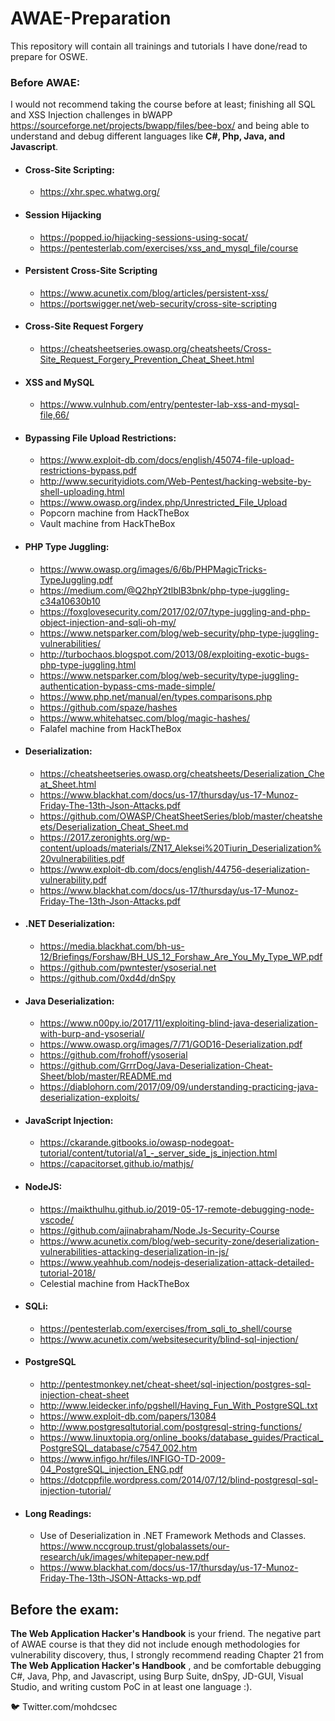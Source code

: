 # AWAE-Preparation
This repository will contain all trainings and tutorials I have done/read to prepare for OSWE.

### Before AWAE:
I would not recommend taking the course before at least; finishing all SQL and XSS Injection challenges in bWAPP
https://sourceforge.net/projects/bwapp/files/bee-box/ and being able to understand and debug different languages like **C#, Php, Java, and Javascript**.

* #### Cross-Site Scripting:
   * https://xhr.spec.whatwg.org/
* #### Session Hijacking 
   * https://popped.io/hijacking-sessions-using-socat/
   * https://pentesterlab.com/exercises/xss_and_mysql_file/course
* #### Persistent Cross-Site Scripting
   * https://www.acunetix.com/blog/articles/persistent-xss/
   * https://portswigger.net/web-security/cross-site-scripting
* #### Cross-Site Request Forgery
   * https://cheatsheetseries.owasp.org/cheatsheets/Cross-Site_Request_Forgery_Prevention_Cheat_Sheet.html 
* #### XSS and MySQL
   * https://www.vulnhub.com/entry/pentester-lab-xss-and-mysql-file,66/

* #### Bypassing File Upload Restrictions:
   * https://www.exploit-db.com/docs/english/45074-file-upload-restrictions-bypass.pdf
   * http://www.securityidiots.com/Web-Pentest/hacking-website-by-shell-uploading.html
   * https://www.owasp.org/index.php/Unrestricted_File_Upload
   * Popcorn machine from HackTheBox
   * Vault machine from HackTheBox

* #### PHP Type Juggling:
   * https://www.owasp.org/images/6/6b/PHPMagicTricks-TypeJuggling.pdf 
   * https://medium.com/@Q2hpY2tlblB3bnk/php-type-juggling-c34a10630b10 
   * https://foxglovesecurity.com/2017/02/07/type-juggling-and-php-object-injection-and-sqli-oh-my/
   * https://www.netsparker.com/blog/web-security/php-type-juggling-vulnerabilities/
   * http://turbochaos.blogspot.com/2013/08/exploiting-exotic-bugs-php-type-juggling.html
   * https://www.netsparker.com/blog/web-security/type-juggling-authentication-bypass-cms-made-simple/
   * https://www.php.net/manual/en/types.comparisons.php
   * https://github.com/spaze/hashes
   * https://www.whitehatsec.com/blog/magic-hashes/
   * Falafel machine from HackTheBox

* #### Deserialization:
   * https://cheatsheetseries.owasp.org/cheatsheets/Deserialization_Cheat_Sheet.html
   * https://www.blackhat.com/docs/us-17/thursday/us-17-Munoz-Friday-The-13th-Json-Attacks.pdf
   * https://github.com/OWASP/CheatSheetSeries/blob/master/cheatsheets/Deserialization_Cheat_Sheet.md
   * https://2017.zeronights.org/wp-content/uploads/materials/ZN17_Aleksei%20Tiurin_Deserialization%20vulnerabilities.pdf
   * https://www.exploit-db.com/docs/english/44756-deserialization-vulnerability.pdf
   * https://www.blackhat.com/docs/us-17/thursday/us-17-Munoz-Friday-The-13th-Json-Attacks.pdf

* #### .NET Deserialization:
   * https://media.blackhat.com/bh-us-12/Briefings/Forshaw/BH_US_12_Forshaw_Are_You_My_Type_WP.pdf
   * https://github.com/pwntester/ysoserial.net
   * https://github.com/0xd4d/dnSpy

* #### Java Deserialization:
   * https://www.n00py.io/2017/11/exploiting-blind-java-deserialization-with-burp-and-ysoserial/
   * https://www.owasp.org/images/7/71/GOD16-Deserialization.pdf
   * https://github.com/frohoff/ysoserial 
   * https://github.com/GrrrDog/Java-Deserialization-Cheat-Sheet/blob/master/README.md
   * https://diablohorn.com/2017/09/09/understanding-practicing-java-deserialization-exploits/

* #### JavaScript Injection:
   * https://ckarande.gitbooks.io/owasp-nodegoat-tutorial/content/tutorial/a1_-_server_side_js_injection.html
   * https://capacitorset.github.io/mathjs/

* #### NodeJS:
   * https://maikthulhu.github.io/2019-05-17-remote-debugging-node-vscode/
   * https://github.com/ajinabraham/Node.Js-Security-Course
   * https://www.acunetix.com/blog/web-security-zone/deserialization-vulnerabilities-attacking-deserialization-in-js/
   * https://www.yeahhub.com/nodejs-deserialization-attack-detailed-tutorial-2018/
   * Celestial machine from HackTheBox

* #### SQLi:
   * https://pentesterlab.com/exercises/from_sqli_to_shell/course
   * https://www.acunetix.com/websitesecurity/blind-sql-injection/
* #### PostgreSQL
   * http://pentestmonkey.net/cheat-sheet/sql-injection/postgres-sql-injection-cheat-sheet
   * http://www.leidecker.info/pgshell/Having_Fun_With_PostgreSQL.txt
   * https://www.exploit-db.com/papers/13084
   * http://www.postgresqltutorial.com/postgresql-string-functions/ 
   * https://www.linuxtopia.org/online_books/database_guides/Practical_PostgreSQL_database/c7547_002.htm
   * https://www.infigo.hr/files/INFIGO-TD-2009-04_PostgreSQL_injection_ENG.pdf
   * https://dotcppfile.wordpress.com/2014/07/12/blind-postgresql-sql-injection-tutorial/

* #### Long Readings:
    * Use of Deserialization in .NET Framework Methods and Classes.
https://www.nccgroup.trust/globalassets/our-research/uk/images/whitepaper-new.pdf
    * https://www.blackhat.com/docs/us-17/thursday/us-17-Munoz-Friday-The-13th-JSON-Attacks-wp.pdf

## Before the exam:
**The Web Application Hacker's Handbook** is your friend. The negative part of AWAE course is that they did not include enough methodologies for vulnerability discovery, thus, I strongly recommend reading Chapter 21 from **The Web Application Hacker's Handbook** , and be comfortable debugging C#, Java, Php, and Javascript, using Burp Suite, dnSpy, JD-GUI, Visual Studio, and writing custom PoC in at least one language :).

🐦 Twitter.com/mohdcsec
